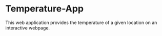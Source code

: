 # Temperature-App
This web application provides the temperature of a given location on an interactive webpage.
